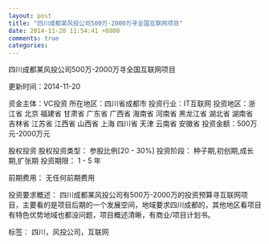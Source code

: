 ```yaml
---
layout: post
title: "四川成都某风投公司500万-2000万寻全国互联网项目"
date: 2014-11-20 11:54:41 +0800
comments: true
categories: 
---
```

四川成都某风投公司500万-2000万寻全国互联网项目



更新时间：2014-11-20

资金主体：VC投资
所在地区：四川省成都市
投资行业：IT互联网
投资地区：浙江省 北京 福建省 甘肃省 广东省 广西省 海南省 河南省 黑龙江省 湖北省 湖南省 吉林省 江苏省 江西省 山西省 上海 四川省 天津 云南省 安徽省
投资金额：500万元-2000万元

股权投资
股权投资类型：
                            参股比例[20 - 30%] 
                                                                                投资阶段：
                            种子期,初创期,成长期,扩张期 
                                                                                                                                        投资期限：
                            1 - 5 年

前期费用：
无任何前期费用

投资要求概述：
四川成都某风投公司有500万-2000万的投资预算寻互联网项目，主要看的是项目后期的一个发展空间，地域要求四川成都的，其他地区看项目有特色优势地域也都没问题，项目概述清晰，有商业/项目计划书。

标签：
四川，风投公司，互联网

